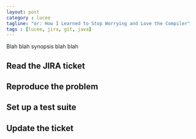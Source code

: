 ```yaml
---
layout: post
category : lucee
tagline: "or: How I Learned to Stop Worrying and Love the Compiler"
tags : [lucee, jira, git, java]
---
```


Blah blah synopsis blah blah

## Read the JIRA ticket

## Reproduce the problem

## Set up a test suite

## Update the ticket
